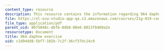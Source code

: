 ```yaml
---
content_type: resource
description: This resource contains the information regarding 964 daphne exercise.
file: https://ol-ocw-studio-app-qa.s3.amazonaws.com/courses/21g-019-communicating-across-cultures-spring-2005/c1d94dd85bf7102b7c2f36cf37dc14c9_MIT21G_019S05_int_co_si.pdf
file_type: application/pdf
parent_uid: 8075848c-dbfb-0db8-08e6-8013f0469a2e
resourcetype: Document
title: 964.daphne exercise
uid: c1d94dd8-5bf7-102b-7c2f-36cf37dc14c9
---
```

